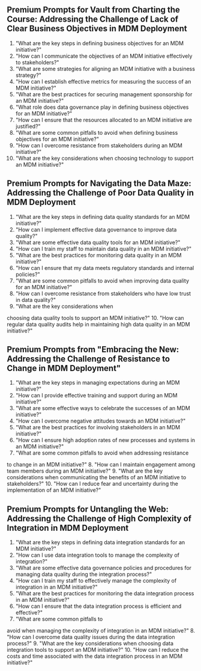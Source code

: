 ## Premium Prompts for Vault from Charting the Course: Addressing the Challenge of Lack of Clear Business Objectives in MDM Deployment

1. "What are the key steps in defining business objectives for an MDM initiative?"
2. "How can I communicate the objectives of an MDM initiative effectively to stakeholders?"
3. "What are some strategies for aligning an MDM initiative with a business strategy?"
4. "How can I establish effective metrics for measuring the success of an
MDM initiative?"
5. "What are the best practices for securing management sponsorship for an MDM initiative?"
6. "What role does data governance play in defining business objectives for an MDM initiative?"
7. "How can I ensure that the resources allocated to an MDM initiative are justified?"
8. "What are some common pitfalls to avoid when defining business objectives for an MDM initiative?"
9. "How can I overcome resistance from stakeholders during an MDM initiative?"
10. "What are the key considerations when choosing technology to support an MDM initiative?"

## Premium Prompts for Navigating the Data Maze: Addressing the Challenge of Poor Data Quality in MDM Deployment

1. "What are the key steps in defining data quality standards for an MDM initiative?"
2. "How can I implement effective data governance to improve data quality?"
3. "What are some effective data quality tools for an MDM initiative?"
4. "How can I train my staff to maintain data quality in an MDM initiative?"
5. "What are the best practices for monitoring data quality in an MDM initiative?"
6. "How can I ensure that my data meets regulatory standards and internal policies?"
7. "What are some common pitfalls to avoid when improving data quality for an MDM initiative?"
8. "How can I overcome resistance from stakeholders who have low trust in data quality?"
9. "What are the key considerations when

choosing data quality tools to support an MDM initiative?"
10. "How can regular data quality audits help in maintaining high data quality in an MDM initiative?"

## Premium Prompts from "Embracing the New: Addressing the Challenge of Resistance to Change in MDM Deployment"

1. "What are the key steps in managing expectations during an MDM initiative?"
2. "How can I provide effective training and support during an MDM initiative?"
3. "What are some effective ways to celebrate the successes of an MDM initiative?"
4. "How can I overcome negative attitudes towards an MDM initiative?"
5. "What are the best practices for involving stakeholders in an MDM initiative?"
6. "How can I ensure high adoption rates of new processes and systems in an MDM initiative?"
7. "What are some common pitfalls to avoid when addressing resistance

to change in an MDM initiative?"
8. "How can I maintain engagement among team members during an MDM initiative?"
9. "What are the key considerations when communicating the benefits of an MDM initiative to stakeholders?"
10. "How can I reduce fear and uncertainty during the implementation of an MDM initiative?"

## Premium Prompts for Untangling the Web: Addressing the Challenge of High Complexity of Integration in MDM Deployment

1. "What are the key steps in defining data integration standards for an MDM initiative?"
2. "How can I use data integration tools to manage the complexity of integration?"
3. "What are some effective data governance policies and procedures for managing data quality during the integration process?"
4. "How can I train my staff to effectively manage the complexity of integration in an MDM initiative?"
5. "What are the best practices for monitoring the data integration process in an MDM initiative?"
6. "How can I ensure that the data integration process is efficient and effective?"
7. "What are some common pitfalls to

avoid when managing the complexity of integration in an MDM initiative?"
8. "How can I overcome data quality issues during the data integration process?"
9. "What are the key considerations when choosing data integration tools to support an MDM initiative?"
10. "How can I reduce the costs and time associated with the data integration process in an MDM initiative?"
